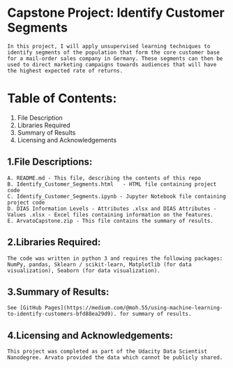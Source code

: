 # Capstone Project: Identify Customer Segments

	In this project, I will apply unsupervised learning techniques to identify segments of the population that form the core customer base for a mail-order sales company in Germany. These segments can then be used to direct marketing campaigns towards audiences that will have the highest expected rate of returns. 


# Table of Contents:

 1. File Description
 2. Libraries Required
 3. Summary of Results
 4. Licensing and Acknowledgements
 
## 1.File Descriptions:

	A. README.md - This file, describing the contents of this repo
	B. Identify_Customer_Segments.html	 - HTML file containing project code
	C. Identify_Customer_Segments.ipynb - Jupyter Notebook file containing project code
	D. DIAS Information Levels - Attributes .xlsx and DIAS Attributes - Values .xlsx - Excel files containing information on the features.
	E. ArvatoCapstone.zip - This file contains the summary of results.

## 2.Libraries Required:

	The code was written in python 3 and requires the following packages: 
	NumPy, pandas, Sklearn / scikit-learn, Matplotlib (for data visualization), Seaborn (for data visualization).
	
## 3.Summary of Results:

	See [GitHub Pages](https://medium.com/@moh.55/using-machine-learning-to-identify-customers-bfd88ea29d9). for summary of results.
	
## 4.Licensing and Acknowledgements:

	This project was completed as part of the Udacity Data Scientist Nanodegree. Arvato provided the data which cannot be publicly shared.
